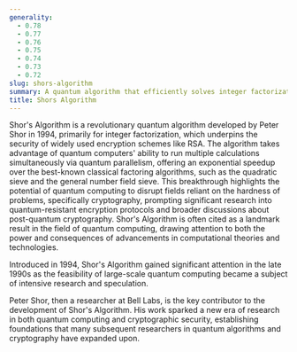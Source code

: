 ```yaml
---
generality:
  - 0.78
  - 0.77
  - 0.76
  - 0.75
  - 0.74
  - 0.73
  - 0.72
slug: shors-algorithm
summary: A quantum algorithm that efficiently solves integer factorization, potentially threatening classical encryption systems.
title: Shors Algorithm
---
```


Shor's Algorithm is a revolutionary quantum algorithm developed by Peter Shor in 1994, primarily for integer factorization, which underpins the security of widely used encryption schemes like RSA. The algorithm takes advantage of quantum computers' ability to run multiple calculations simultaneously via quantum parallelism, offering an exponential speedup over the best-known classical factoring algorithms, such as the quadratic sieve and the general number field sieve. This breakthrough highlights the potential of quantum computing to disrupt fields reliant on the hardness of problems, specifically cryptography, prompting significant research into quantum-resistant encryption protocols and broader discussions about post-quantum cryptography. Shor's Algorithm is often cited as a landmark result in the field of quantum computing, drawing attention to both the power and consequences of advancements in computational theories and technologies.

Introduced in 1994, Shor's Algorithm gained significant attention in the late 1990s as the feasibility of large-scale quantum computing became a subject of intensive research and speculation.

Peter Shor, then a researcher at Bell Labs, is the key contributor to the development of Shor's Algorithm. His work sparked a new era of research in both quantum computing and cryptographic security, establishing foundations that many subsequent researchers in quantum algorithms and cryptography have expanded upon.
